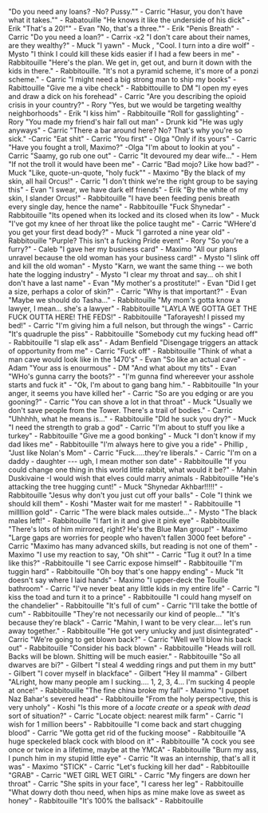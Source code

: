 "Do you need any loans? -No? Pussy."" - Carric
"Hasur, you don't have what it takes."" - Rabatouille
"He knows it like the underside of his dick" - Erik
"That's a 20!"" - Evan "No, that's a three."" - Erik
"Penis Breath" - Carric
"Do you need a loan?" - Carrix -x2
"I don't care about their names, are they wealthy?" - Muck
"I yawn" - Muck , "Cool. I turn into a dire wolf" - Mysto
"I think I could kill these kids easier if I had a few beers in me" - Rabbitouille
"Here's the plan. We get in, get out, and burn it down with the kids in there." - Rabbitouille.
"It's not a pyramid scheme, it's more of a ponzi scheme." - Carric
"I might need a big strong man to ship my books" - Rabittouille
"Give me a vibe check" - Rabbittouille to DM
"I open my eyes and draw a dick on his forehead" - Carric
"Are you describing the opioid crisis in your country?" - Rory "Yes, but we would be targeting wealthy neighborhoods" - Erik
"I kiss him" - Rabbitouille
"Roll for gasslighting" - Rory
"You made my friend's hair fall out man" - Drunk kid "He was ugly anyways" - Carric
"There a bar around here? No? That's why you're so sick." -Carric
"Eat shit" - Carric "You first" - Olga "Only if its yours" - Carric
"Have you fought a troll, Maximo?" -Olga "I'm about to lookin at you" - Carric
"Saamy, go rub one out" - Carric
"It devoured my dear wife..." - Hem "If not the troll it would have been me" - Carric
"Bad mojo? Like how bad?" - Muck "Like, quote-un-quote, "holy fuck"" - Maximo
"By the black of my skin, all hail Orcus!" - Carric "I don't think we're the right group to be saying this" - Evan "I swear, we have dark elf friends" - Erik
"By the white of my skin, I slander Orcus!" - Rabbitouille
"I have been feeding penis breath every single day, hence the name" - Rabbitouille
"Fuck Shynedar" - Rabbitouille
"Its opened when its locked and its closed when its low" - Muck
"I've got my knee of her throat like the police taught me" - Carric
"WHere'd you get your first dead body?" - Muck "I garroted a nine year old" - Rabbitouille
"Purple? This isn't a fucking Pride event" - Rory
"So you're a furry?" - Caleb
"I gave her my business card" - Maximo
"All our plans unravel because the old woman has your business card!" - Mysto
"I slink off and kill the old woman" - Mysto
"Karn, we want the same thing -- we both hate the logging industry" - Mysto
"I clear my throat and say... oh shit I don't have a last name" - Evan
"My mother's a prostitute!" - Evan
"Did I get a size, perhaps a color of skin?" - Carric
	"Why is that important?" - Evan
"Maybe we should do Tasha..." - Rabbitouille
"My mom's gotta know a lawyer, I mean... she's a lawyer" - Rabbitouille
"LAYLA WE GOTTA GET THE FUCK OUTTA HERE! THE FEDS!" - Rabbitouille
"Taforayesh! I pissed my bed!" - Carric
"I'm giving him a full nelson, but through the wings" - Carric
"It's quadruple the piss" - Rabbitouille
"Somebody cut my fucking head off" - Rabbitouille
"I slap elk ass" - Adam Benfield
"Disengage triggers an attack of opportunity from me" - Carric "Fuck off" - Rabbitouille
"Think of what a man cave would look like in the 1470's" - Evan     "So like an actual cave" - Adam
"Your ass is enourmous" - DM "And what about my tits" -  Evan
"WHo's gunna carry the boots?" - 
"I'm gunna find whereever your asshole starts and fuck it" - 
"Ok, I'm about to gang bang him." - Rabbitouille
"In your anger, it seems you  have killed her" - Carric
"So are you edging or are you gooning?" - Carric
"You can shove a lot in that throat" - Muck
"Usually we don't save people from the Tower. There's a trail of bodies." - Carric "Uhhhhh, what he means is..." - Rabbitouille
"DId he suck you dry?" - Muck
"I need the strength to grab a god" - Carric
"I'm about to stuff you like a turkey" - Rabbitouille
"Give me a good bonking" - Muck
"I don't know if my dad likes me" - Rabbitouille
"I'm always here to give you a ride" - Phillip , "Just like Nolan's Mom" - Carric
"Fuck.....they're liberals." - Carric
"I'm on a daddy - daughter   --- ugh, I mean mother son date" - Rabbitouille
"If you could change one thing in this world little rabbit, what would it be?" - Mahin Duskivaine
	-I would wish that elves could marry animals - Rabbitouille
"He's attacking the tree hugging cunt!" - Muck
"Shynedar Akhbar!!!!!" - Rabbitouille
"Jesus why don't you just cut off your balls" - Cole
"I think we should kill them" - Koshi
"Master wait for me master! " - Rabbitouille
"1 millllion gold" - Carric
"The were black males outside..." - Mysto
"The black males left!" - Rabbitouille
"I fart in it and give it pink eye" - Rabbitouille
"There's lots of him mirrored, right? He's the Blue Man group!" - Maximo
"Large gaps are worries for people who haven't fallen 3000 feet before" - Carric
"Maximo has many advanced skills, but reading is not one of them" - Maximo
"I use my reaction to say, "Oh shit"" - Carric
"Tug it out? In a time like this?" -Rabbitouille
"I see Carric expose himself" - Rabbitouille
"I'm tuggin hard" - Rabbitouille
"Oh boy that's one happy ending" - Muck
"It doesn't say where I laid hands" - Maximo
"I upper-deck the Touille bathroom" - Carric
"I've never beat any little kids in my entire life" - Carric
"I kiss the toad and turn it to a prince" - Rabbitouille
"I could hang myself on the chandelier" - Rabbitouille
"It's full of cum" - Carric
"I'll take the bottle of cum" - Rabbitouille
"They're not necessarily our kind of people..."  "It's because they're black" - Carric
"Mahin, I want to be very clear.... let's run away together." - Rabbitouille
"He got very unlucky and just disintegrated" - Carric
"We're going to get blown back?" - Carric
"Well we'll blow his back out" - Rabbitouille
"Consider his back blown" - Rabbitouille
"Heads will roll. Backs will be blown. Shitting will be much easier." - Rabbitouille
"So all dwarves are bi?" - Gilbert
"I steal 4 wedding rings and put them in my butt" - Gilbert
"I cover myself in blackface" - Gilbert
"Hey lil mamma" - Gilbert
"ALright, how many people am I sucking.... 1, 2, 3, 4... I'm sucking 4 people at once!" - Rabbitouille
"The fine china broke my fall" - Maximo
"I puppet Naz Bahar's severed head" - Rabbitouille
"From the holy perspective, this is very unholy" - Koshi
"Is this more of a *locate create* or a *speak with dead* sort of situation?" - Carric
"Locate object: nearest milk farm" - Carric
"I wish for 1 million beers" - Rabbitouille
"I come back and start chugging blood" - Carric
"We gotta get rid of the fucking moose" - Rabbitouille
"A huge speckeled black cock with blood on it" - Rabbitouille
"A cock you see once or twice in a lifetime, maybe at the YMCA" - Rabbitouille
"Burn my ass, I punch him in my stupid little eye" - Carric
"It was an internship, that's all it was" - Maximo
"STICK" - Carric
"Let's fucking kill her dad" - Rabbitouille
"GRAB" - Carric
"WET GIRL WET GIRL" - Carric
"My fingers are down her throat" - Carric
"She spits in your face", "I caress her leg" - Rabbitouille
"What dowry doth thou need, when hips as mine make love as sweet as honey" - Rabbitouille
"It's 100% the ballsack" - Rabbitouille
